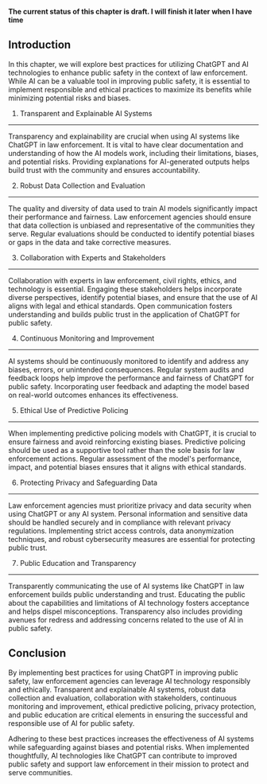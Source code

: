 **The current status of this chapter is draft. I will finish it later when I have time**

Introduction
------------

In this chapter, we will explore best practices for utilizing ChatGPT and AI technologies to enhance public safety in the context of law enforcement. While AI can be a valuable tool in improving public safety, it is essential to implement responsible and ethical practices to maximize its benefits while minimizing potential risks and biases.

1. Transparent and Explainable AI Systems
-----------------------------------------

Transparency and explainability are crucial when using AI systems like ChatGPT in law enforcement. It is vital to have clear documentation and understanding of how the AI models work, including their limitations, biases, and potential risks. Providing explanations for AI-generated outputs helps build trust with the community and ensures accountability.

2. Robust Data Collection and Evaluation
----------------------------------------

The quality and diversity of data used to train AI models significantly impact their performance and fairness. Law enforcement agencies should ensure that data collection is unbiased and representative of the communities they serve. Regular evaluations should be conducted to identify potential biases or gaps in the data and take corrective measures.

3. Collaboration with Experts and Stakeholders
----------------------------------------------

Collaboration with experts in law enforcement, civil rights, ethics, and technology is essential. Engaging these stakeholders helps incorporate diverse perspectives, identify potential biases, and ensure that the use of AI aligns with legal and ethical standards. Open communication fosters understanding and builds public trust in the application of ChatGPT for public safety.

4. Continuous Monitoring and Improvement
----------------------------------------

AI systems should be continuously monitored to identify and address any biases, errors, or unintended consequences. Regular system audits and feedback loops help improve the performance and fairness of ChatGPT for public safety. Incorporating user feedback and adapting the model based on real-world outcomes enhances its effectiveness.

5. Ethical Use of Predictive Policing
-------------------------------------

When implementing predictive policing models with ChatGPT, it is crucial to ensure fairness and avoid reinforcing existing biases. Predictive policing should be used as a supportive tool rather than the sole basis for law enforcement actions. Regular assessment of the model's performance, impact, and potential biases ensures that it aligns with ethical standards.

6. Protecting Privacy and Safeguarding Data
-------------------------------------------

Law enforcement agencies must prioritize privacy and data security when using ChatGPT or any AI system. Personal information and sensitive data should be handled securely and in compliance with relevant privacy regulations. Implementing strict access controls, data anonymization techniques, and robust cybersecurity measures are essential for protecting public trust.

7. Public Education and Transparency
------------------------------------

Transparently communicating the use of AI systems like ChatGPT in law enforcement builds public understanding and trust. Educating the public about the capabilities and limitations of AI technology fosters acceptance and helps dispel misconceptions. Transparency also includes providing avenues for redress and addressing concerns related to the use of AI in public safety.

Conclusion
----------

By implementing best practices for using ChatGPT in improving public safety, law enforcement agencies can leverage AI technology responsibly and ethically. Transparent and explainable AI systems, robust data collection and evaluation, collaboration with stakeholders, continuous monitoring and improvement, ethical predictive policing, privacy protection, and public education are critical elements in ensuring the successful and responsible use of AI for public safety.

Adhering to these best practices increases the effectiveness of AI systems while safeguarding against biases and potential risks. When implemented thoughtfully, AI technologies like ChatGPT can contribute to improved public safety and support law enforcement in their mission to protect and serve communities.
